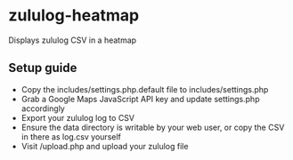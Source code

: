 # zululog-heatmap
Displays zululog CSV in a heatmap


## Setup guide
* Copy the includes/settings.php.default file to includes/settings.php
* Grab a Google Maps JavaScript API key and update settings.php accordingly
* Export your zululog log to CSV
* Ensure the data directory is writable by your web user, or copy the CSV in there as log.csv yourself
* Visit /upload.php and upload your zululog file
